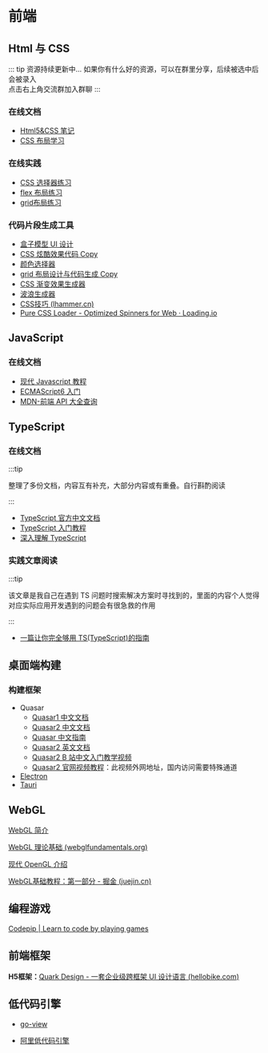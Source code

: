 # 前端

## Html 与 CSS

::: tip 资源持续更新中...
如果你有什么好的资源，可以在群里分享，后续被选中后会被录入 <br>
点击右上角交流群加入群聊
:::

### 在线文档

- [Html5&CSS 笔记](https://learn.fuming.site/front-end/html5css3/)
- [CSS 布局学习](https://zh.learnlayout.com/toc.html)

### 在线实践

- [CSS 选择器练习](https://flukeout.github.io/)
- [flex 布局练习](http://flexboxfroggy.com/)
- [grid布局练习](https://codepip.com/games/grid-garden/)

### 代码片段生成工具

- [盒子模型 UI 设计](https://neumorphism.io/#e0e0e0)
- [CSS 炫酷效果代码 Copy](https://uiverse.io/)
- [颜色选择器](https://color.hailpixel.com/)
- [grid 布局设计与代码生成 Copy](https://cssgr.id/)
- [CSS 渐变效果生成器](https://cssgradient.io/)
- [波浪生成器](https://getwaves.io/)
- [CSS技巧 (lhammer.cn)](https://lhammer.cn/You-need-to-know-css/#/)
- [Pure CSS Loader - Optimized Spinners for Web · Loading.io](https://loading.io/css/)

## JavaScript

### 在线文档

- [现代 Javascript 教程](https://zh.javascript.info/)
- [ECMAScript6 入门](https://es6.ruanyifeng.com/#docs/destructuring)
- [MDN-前端 API 大全查询](https://developer.mozilla.org/zh-CN/)

## TypeScript

### 在线文档

:::tip

整理了多份文档，内容互有补充，大部分内容或有重叠。自行斟酌阅读

:::

- [TypeScript 官方中文文档](https://www.tslang.cn/docs/home.html)
- [TypeScript 入门教程](http://ts.xcatliu.com/introduction/index.html)
- [深入理解 TypeScript](https://jkchao.github.io/typescript-book-chinese/#why)

### 实践文章阅读

:::tip

该文章是我自己在遇到 TS 问题时搜索解决方案时寻找到的，里面的内容个人觉得对应实际应用开发遇到的问题会有很急救的作用

:::

- [一篇让你完全够用 TS(TypeScript)的指南](https://zhuanlan.zhihu.com/p/505175155)

## 桌面端构建

### 构建框架

- Quasar
  - [Quasar1 中文文档](http://www.quasarchs.com/)
  - [Quasar2 中文文档](https://quasar-cn.cn/)
  - [Quasar 中文指南](http://v0-16.quasarchs.com/guide/)
  - [Quasar2 英文文档](https://quasar.dev/)
  - [Quasar2 B 站中文入门教学视频](https://www.bilibili.com/video/BV1pA4y197Zc/?spm_id_from=333.788.video.desc.click&vd_source=4db4edf8e68a4ceac9f0a41212e6f026)
  - [Quasar2 官网视频教程](https://www.youtube.com/watch?v=CkHM8VLxuus)：此视频外网地址，国内访问需要特殊通道
- [Electron](https://www.electronjs.org/)
- [Tauri](https://tauri.app/zh/)

## WebGL

[WebGL 简介](https://dev.opera.com/articles/introduction-to-webgl-part-1/)

[WebGL 理论基础 (webglfundamentals.org)](https://webglfundamentals.org/webgl/lessons/zh_cn/)

[现代 OpenGL 介绍](https://duriansoftware.com/joe/An-intro-to-modern-OpenGL.-Table-of-Contents.html)

[WebGL基础教程：第一部分 - 掘金 (juejin.cn)](https://juejin.cn/post/6844903760246882318)



## 编程游戏

[Codepip | Learn to code by playing games](https://codepip.com/)

## 前端框架

**H5框架：**[Quark Design - 一套企业级跨框架 UI 设计语言 (hellobike.com)](https://quark-design.hellobike.com/#/)

<!-- **微前端框架：**[零界-index (lingjie-js.github.io)](https://lingjie-js.github.io/lingjie/dist/page/docs/index.html) -->



## 低代码引擎

- [go-view](https://gitee.com/dromara/go-view?_from=gitee_search)

- [阿里低代码引擎](https://lowcode-engine.cn/)
